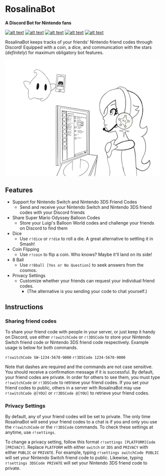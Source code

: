 # RosalinaBot
**A Discord Bot for Nintendo fans**

[![alt text](https://img.shields.io/badge/add%20to-Discord-7289DA.svg "Add to Discord")](https://discordapp.com/oauth2/authorize?client_id=322405544490958849&permissions=0&scope=bot) [![alt text](https://img.shields.io/badge/maintenance-active-brightgreen.svg "Maintenance")](https://github.com/alexsmbaratti/RosalinaBot/commits/master) [![alt text](https://img.shields.io/badge/build-6.0.4-brightgreen.svg "Build")](https://github.com/alexsmbaratti/RosalinaBot/releases) [![alt text](https://img.shields.io/badge/lib-discord.js-blue.svg "Discord.js")](https://discord.js.org/) [![alt text](https://img.shields.io/badge/dynamic/json.svg?label=servers&url=https%3A%2F%2Fdiscordbots.org%2Fapi%2Fbots%2F322405544490958849&query=server_count&colorB=brightgreen "Server Count")](https://discordbots.org/bot/322405544490958849) 

RosalinaBot keeps tracks of your friends' Nintendo friend codes through Discord! Equipped with a coin, a dice, and communication with the stars (*definitely*) for maximum obligatory bot features.

![alt text](misc/art.png)

## Features
* Support for Nintendo Switch and Nintendo 3DS Friend Codes
  * Send and receive your Nintendo Switch and Nintendo 3DS friend codes with your Discord friends
* Share Super Mario Odyssey Balloon Codes
  * Store your Luigi's Balloon World codes and challenge your friends on Discord to find them
* Dice
  * Use `r!dice` or `r!die` to roll a die. A great alternative to settling it in Smash!
* Coin Flipping
  * Use `r!coin` to flip a coin. Who knows? Maybe it'll land on its side!
* 8 Ball
  * Use `r!8ball [Yes or No Question]` to seek answers from the cosmos.
* Privacy Settings
  * Customize whether your friends can request your individual friend codes.
    * (The alternative is you sending your code to chat yourself.)

## Instructions
### Sharing friend codes
To share your friend code with people in your server, or just keep it handy on Discord, use either `r!switchCode` or `r!3DSCode` to store your Nintendo Switch friend code or Nintendo 3DS friend code respectively. Example usage is below for both commands.

`r!switchCode SW-1234-5678-9000`
`r!3DSCode 1234-5678-9000`

Note that dashes are required and the commands are not case sensitive. You should receive a confirmation message if it is successful. By default, your friend codes are private. In order for others to see them, you must type `r!switchCode` or `r!3DSCode` to retrieve your friend codes. If you set your friend codes to public, others in a server with RosalinaBot may use `r!switchCode @[YOU]` or `r!3DSCode @[YOU]` to retrieve your friend codes.

### Privacy Settings
By default, any of your friend codes will be set to private. The only time RosalinaBot will send your friend codes to a chat is if you and only you use the `r!switchCode` or the `r!3DSCode` commands. To check these settings at anytime, use `r!settings`.

To change a privacy setting, follow this format `r!settings [PLATFORM]Code [PRIVACY]`. Replace `PLATFORM` with either `switch` or `3DS` and `PRIVACY` with either `PUBLIC` or `PRIVATE`. For example, typing `r!settings switchCode PUBLIC` will set your Nintendo Switch friend code to public. Likewise, typing `r!settings 3DSCode PRIVATE` will set your Nintendo 3DS friend code to private.
